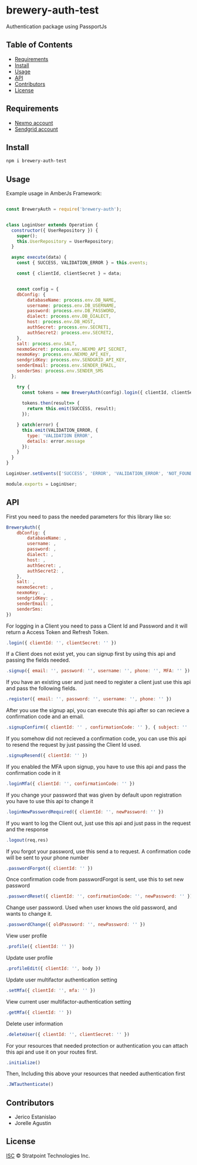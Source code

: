 # brewery-auth-test

Authentication package using PassportJs


## Table of Contents

* [Requirements](#requirements)
* [Install](#install)
* [Usage](#usage)
* [API](#api)
* [Contributors](#contributors)
* [License](#license)

## Requirements

* [Nexmo account](https://dashboard.nexmo.com)
* [Sendgrid account](https://sendgrid.com)

## Install

```sh
npm i brewery-auth-test
```

## Usage

Example usage in AmberJs Framework:

```js

const BreweryAuth = require('brewery-auth');


class LoginUser extends Operation {
  constructor({ UserRepository }) {
    super();
    this.UserRepository = UserRepository;
  }

  async execute(data) {
    const { SUCCESS, VALIDATION_ERROR } = this.events;

    const { clientId, clientSecret } = data;


    const config = {
    dbConfig: {
        databaseName: process.env.DB_NAME,
        username: process.env.DB_USERNAME,
        password: process.env.DB_PASSWORD,
        dialect: process.env.DB_DIALECT,
        host: process.env.DB_HOST,
        authSecret: process.env.SECRET1,
        authSecret2: process.env.SECRET2,
    },
    salt: process.env.SALT,
    nexmoSecret: process.env.NEXMO_API_SECRET,
    nexmoKey: process.env.NEXMO_API_KEY,
    sendgridKey: process.env.SENDGRID_API_KEY,
    senderEmail: process.env.SENDER_EMAIL,
    senderSms: process.env.SENDER_SMS 
  };

    try {
      const tokens = new BreweryAuth(config).login({ clientId, clientSecret });
      
      tokens.then(result=> {
        return this.emit(SUCCESS, result);
      });

    } catch(error) {
      this.emit(VALIDATION_ERROR, {
        type: 'VALIDATION ERROR',
        details: error.message
      });
    }
  }
}

LoginUser.setEvents(['SUCCESS', 'ERROR', 'VALIDATION_ERROR', 'NOT_FOUND']);

module.exports = LoginUser;

```

## API

First you need to pass the needed parameters for this library like so:

```javascript
BreweryAuth({
    dbConfig: {
        databaseName: ,
        username: ,
        password: ,
        dialect: ,
        host: ,
        authSecret: ,
        authSecret2: ,
    },
    salt: ,
    nexmoSecret: ,
    nexmoKey: ,
    sendgridKey: ,
    senderEmail: ,
    senderSms: 
})
```

For logging in a Client you need to pass a Client Id and Password and it will return a Access Token and Refresh Token.

```javascript
.login({ clientId: '', clientSecret: '' })
```

If a Client does not exist yet, you can signup first by using this api and passing the fields needed.

```js
.signup({ email: '', password: '', username: '', phone: '', MFA: '' })
```

If you have an existing user and just need to register a client just use this api and pass the following fields.

```js
.register({ email: '', password: '', username: '', phone: '' })
```

After you use  the signup api, you can execute this api after so can recieve a confirmation code and an email.

```js
.signupConfirm({ clientId: '' , confirmationCode: '' }, { subject: '' , text: '' })
```

If you somehow did not recieved a confirmation code, you can use this api to resend the request by just passing the Client Id used.

```js
.signupResend({ clientId: '' })
```

If you enabled the MFA upon signup, you have to use this api and pass the confirmation code in it

```js
.loginMfa({ clientId: '', confirmationCode: '' })
```

If you change your password that was given by default upon registration you have to use this api to change it

```js
.loginNewPasswordRequired({ clientId: '', newPassword: '' })
```

If you want to log the Client out, just use this api and just pass in the request and the response

```js
.logout(req,res)
```

If you forgot your password, use this send a to request. A confirmation code will be sent to your phone number

```js
.passwordForgot({ clientId: '' })
```

Once confirmation code from passwordForgot is sent, use this to set new password

```js
.passwordReset({ clientId: '', confirmationCode: '', newPassword: '' })
```

Change user password. Used when user knows the old password, and wants to change it.

```js
.passwordChange({ oldPassword: '', newPassword: '' })
```


View user profile

```js
.profile({ clientId: '' })
```

Update user profile

```js
.profileEdit({ clientId: '', body })
```

Update user multifactor authentication setting
```js
.setMfa({ clientId: '', mfa: '' })
```

View current user multifactor-authentication setting

```js
.getMfa({ clientId: '' })
```

Delete user information

```js
.deleteUser({ clientId: '', clientSecret: '' })
```

For your resources that needed protection or authentication you can attach this api and use it on your routes first.

```js
.initialize()
```

Then, Including this above your resources that needed authentication first

```js
.JWTauthenticate()
```

## Contributors

* Jerico Estanislao
* Jorelle Agustin

## License

[ISC](LICENSE) © Stratpoint Technologies Inc.
